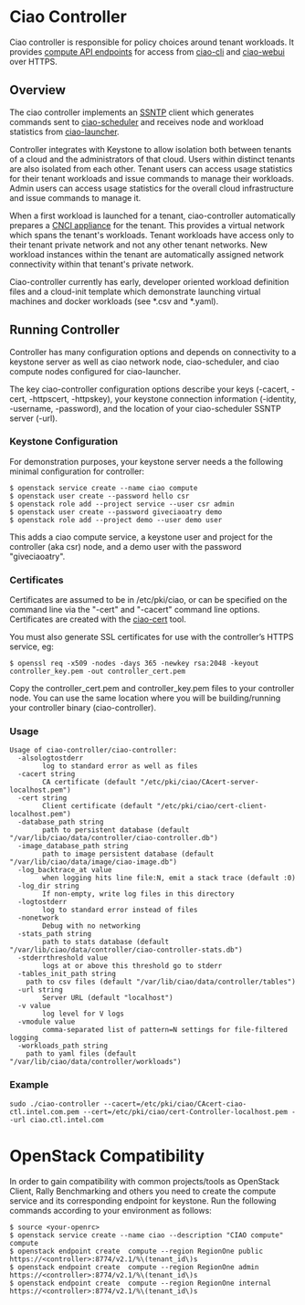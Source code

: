 Ciao Controller
===============

Ciao controller is responsible for policy choices around tenant workloads.
It provides [compute API
endpoints](https://github.com/01org/ciao/blob/master/ciao-controller/compute.go)
for access from
[ciao-cli](https://github.com/01org/ciao/tree/master/ciao-cli) and
[ciao-webui](https://github.com/01org/ciao-webui) over HTTPS.



Overview
--------

The ciao controller implements an
[SSNTP](https://github.com/01org/ciao/tree/master/ssntp)
client which generates commands sent to
[ciao-scheduler](https://github.com/01org/ciao/tree/master/ciao-scheduler)
and receives node and workload statistics from
[ciao-launcher](https://github.com/01org/ciao/tree/master/ciao-launcher).

Controller integrates with Keystone to allow isolation both between
tenants of a cloud and the administrators of that cloud.  Users within
distinct tenants are also isolated from each other.  Tenant users can
access usage statistics for their tenant workloads and issue commands
to manage their workloads.  Admin users can access usage statistics for
the overall cloud infrastructure and issue commands to manage it.

When a first workload is launched for a tenant,
ciao-controller automatically prepares a [CNCI
appliance](https://github.com/01org/ciao/tree/master/networking/ciao-cnci-agent)
for the tenant.  This provides a virtual network which spans the tenant's
workloads.  Tenant workloads have access only to their tenant private
network and not any other tenant networks.  New workload instances within
the tenant are automatically assigned network connectivity within that
tenant's private network.

Ciao-controller currently has early, developer oriented workload definition
files and a cloud-init template which demonstrate launching virtual
machines and docker workloads (see \*.csv and \*.yaml).


Running Controller
------------------

Controller has many configuration options and depends on connectivity
to a keystone server as well as ciao network node, ciao-scheduler, and
ciao compute nodes configured for ciao-launcher.

The key ciao-controller configuration options describe your keys (-cacert,
-cert, -httpscert, -httpskey), your keystone connection information
(-identity, -username, -password), and the location of your ciao-scheduler
SSNTP server (-url).

### Keystone Configuration

For demonstration purposes, your keystone server needs a the following
minimal configuration for controller:

```shell
$ openstack service create --name ciao compute
$ openstack user create --password hello csr
$ openstack role add --project service --user csr admin
$ openstack user create --password giveciaoatry demo
$ openstack role add --project demo --user demo user
```

This adds a ciao compute service, a keystone user and project for the
controller (aka csr) node, and a demo user with the password
"giveciaoatry".


### Certificates

Certificates are assumed to be in /etc/pki/ciao, or can be
specified on the command line via the "-cert" and "-cacert"
command line options.  Certificates are created with the
[ciao-cert](https://github.com/01org/ciao/tree/master/ssntp/ciao-cert)
tool.

You must also generate SSL certificates for use with the controller’s
HTTPS service, eg:

```shell
$ openssl req -x509 -nodes -days 365 -newkey rsa:2048 -keyout controller_key.pem -out controller_cert.pem
```

Copy the controller_cert.pem and controller_key.pem files to your
controller node. You can use the same location where you will be
building/running your controller binary (ciao-controller).

### Usage

```shell
Usage of ciao-controller/ciao-controller:
  -alsologtostderr
    	log to standard error as well as files
  -cacert string
    	CA certificate (default "/etc/pki/ciao/CAcert-server-localhost.pem")
  -cert string
    	Client certificate (default "/etc/pki/ciao/cert-client-localhost.pem")
  -database_path string
        path to persistent database (default "/var/lib/ciao/data/controller/ciao-controller.db")
  -image_database_path string
        path to image persistent database (default "/var/lib/ciao/data/image/ciao-image.db")
  -log_backtrace_at value
    	when logging hits line file:N, emit a stack trace (default :0)
  -log_dir string
    	If non-empty, write log files in this directory
  -logtostderr
    	log to standard error instead of files
  -nonetwork
    	Debug with no networking
  -stats_path string
    	path to stats database (default "/var/lib/ciao/data/controller/ciao-controller-stats.db")
  -stderrthreshold value
    	logs at or above this threshold go to stderr
  -tables_init_path string
	path to csv files (default "/var/lib/ciao/data/controller/tables")
  -url string
    	Server URL (default "localhost")
  -v value
    	log level for V logs
  -vmodule value
    	comma-separated list of pattern=N settings for file-filtered logging
  -workloads_path string
	path to yaml files (default "/var/lib/ciao/data/controller/workloads")
```

### Example

```shell
sudo ./ciao-controller --cacert=/etc/pki/ciao/CAcert-ciao-ctl.intel.com.pem --cert=/etc/pki/ciao/cert-Controller-localhost.pem --url ciao.ctl.intel.com
```

# OpenStack Compatibility

In order to gain compatibility with common projects/tools as OpenStack Client, Rally Benchmarking and others you need to create the compute service and its corresponding endpoint for keystone. Run the following commands according to your environment as follows:

```
$ source <your-openrc>
$ openstack service create --name ciao --description "CIAO compute" compute
$ openstack endpoint create  compute --region RegionOne public https://<controller>:8774/v2.1/%\(tenant_id\)s
$ openstack endpoint create  compute --region RegionOne admin https://<controller>:8774/v2.1/%\(tenant_id\)s
$ openstack endpoint create  compute --region RegionOne internal https://<controller>:8774/v2.1/%\(tenant_id\)s
```
